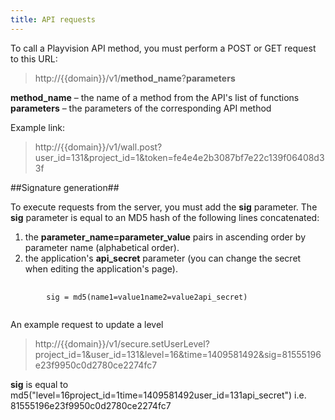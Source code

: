 ```yaml
---
title: API requests
---
```


To call a Playvision API method, you must perform a POST or GET request to this URL:

> http://{{domain}}/v1/**method_name**?**parameters**

**method_name** – the name of a method from the API's list of functions <br>
**parameters** – the parameters of the corresponding API method

Example link:

> http://{{domain}}/v1/wall.post?user_id=131&project_id=1&token=fe4e4e2b3087bf7e22c139f06408d33f

##Signature generation##

To execute requests from the server, you must add the **sig** parameter.
The **sig** parameter is equal to an MD5 hash of the following lines concatenated:

1. the **parameter_name=parameter_value** pairs in ascending order by parameter name (alphabetical order).<br>
2. the application's **api_secret** parameter (you can change the secret when editing the application's page).

<pre>
    <code>
        sig = md5(name1=value1name2=value2api_secret)
    </code>
</pre>

An example request to update a level

> http://{{domain}}/v1/secure.setUserLevel?project_id=1&user_id=131&level=16&time=1409581492&sig=81555196e23f9950c0d2780ce2274fc7

**sig** is equal to md5("level=16project_id=1time=1409581492user_id=131api_secret") i.e. 81555196e23f9950c0d2780ce2274fc7
